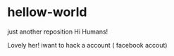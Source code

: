# hellow-world
just another reposition
Hi Humans!

Lovely her! iwant to hack a account ( facebook accout)
